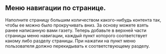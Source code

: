 ## Меню навигации по странице.

Наполните страницу большим количеством какого-нибудь контента так, чтобы ее можно было прокручивать вниз. За основу можете взять ранее написанную вами газету. Теперь добавьте в верхней части страницы меню навигации, каждый пункт которого соответствует какому либо разделу страницы. При нажатии на пункт меню пользователя должно перекидывать к соответствующему разделу.